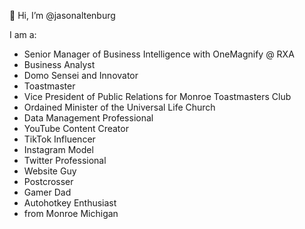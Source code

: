 👋 Hi, I’m @jasonaltenburg

I am a:
- Senior Manager of Business Intelligence with OneMagnify @ RXA
- Business Analyst
- Domo Sensei and Innovator
- Toastmaster
- Vice President of Public Relations for Monroe Toastmasters Club
- Ordained Minister of the Universal Life Church
- Data Management Professional 
- YouTube Content Creator
- TikTok Influencer
- Instagram Model
- Twitter Professional
- Website Guy
- Postcrosser
- Gamer Dad
- Autohotkey Enthusiast
- from Monroe Michigan

<!---
jasonaltenburg/jasonaltenburg is a ✨ special ✨ repository because its `README.md` (this file) appears on your GitHub profile.
You can click the Preview link to take a look at your changes.
--->
